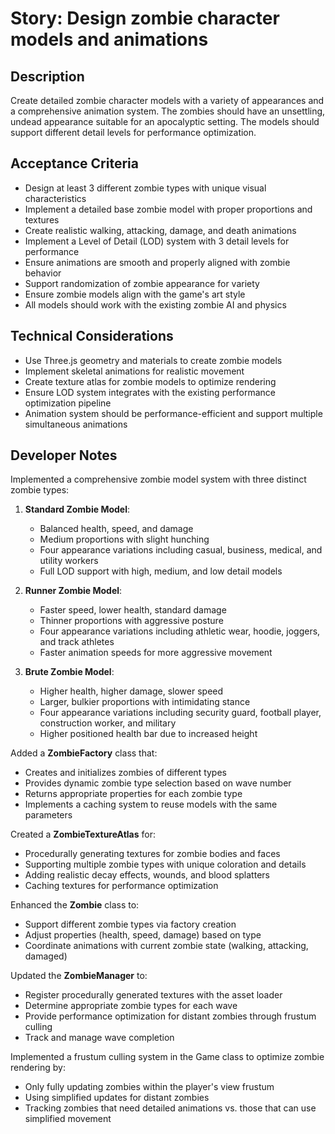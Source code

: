 # Story: Design zombie character models and animations

## Description
Create detailed zombie character models with a variety of appearances and a comprehensive animation system. The zombies should have an unsettling, undead appearance suitable for an apocalyptic setting. The models should support different detail levels for performance optimization.

## Acceptance Criteria
- Design at least 3 different zombie types with unique visual characteristics
- Implement a detailed base zombie model with proper proportions and textures
- Create realistic walking, attacking, damage, and death animations
- Implement a Level of Detail (LOD) system with 3 detail levels for performance
- Ensure animations are smooth and properly aligned with zombie behavior
- Support randomization of zombie appearance for variety
- Ensure zombie models align with the game's art style
- All models should work with the existing zombie AI and physics

## Technical Considerations
- Use Three.js geometry and materials to create zombie models
- Implement skeletal animations for realistic movement
- Create texture atlas for zombie models to optimize rendering
- Ensure LOD system integrates with the existing performance optimization pipeline
- Animation system should be performance-efficient and support multiple simultaneous animations

## Developer Notes 
Implemented a comprehensive zombie model system with three distinct zombie types:

1. **Standard Zombie Model**:
   - Balanced health, speed, and damage
   - Medium proportions with slight hunching
   - Four appearance variations including casual, business, medical, and utility workers
   - Full LOD support with high, medium, and low detail models

2. **Runner Zombie Model**:
   - Faster speed, lower health, standard damage
   - Thinner proportions with aggressive posture
   - Four appearance variations including athletic wear, hoodie, joggers, and track athletes
   - Faster animation speeds for more aggressive movement

3. **Brute Zombie Model**:
   - Higher health, higher damage, slower speed
   - Larger, bulkier proportions with intimidating stance
   - Four appearance variations including security guard, football player, construction worker, and military
   - Higher positioned health bar due to increased height

Added a **ZombieFactory** class that:
- Creates and initializes zombies of different types
- Provides dynamic zombie type selection based on wave number
- Returns appropriate properties for each zombie type
- Implements a caching system to reuse models with the same parameters

Created a **ZombieTextureAtlas** for:
- Procedurally generating textures for zombie bodies and faces
- Supporting multiple zombie types with unique coloration and details
- Adding realistic decay effects, wounds, and blood splatters
- Caching textures for performance optimization

Enhanced the **Zombie** class to:
- Support different zombie types via factory creation
- Adjust properties (health, speed, damage) based on type
- Coordinate animations with current zombie state (walking, attacking, damaged)

Updated the **ZombieManager** to:
- Register procedurally generated textures with the asset loader
- Determine appropriate zombie types for each wave
- Provide performance optimization for distant zombies through frustum culling
- Track and manage wave completion

Implemented a frustum culling system in the Game class to optimize zombie rendering by:
- Only fully updating zombies within the player's view frustum
- Using simplified updates for distant zombies
- Tracking zombies that need detailed animations vs. those that can use simplified movement 